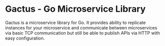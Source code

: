 # Gactus - Go Microservice Library

Gactus is a microservice library for Go. It provides ability to replicate instances for your microservice and communicate between microservices via basic TCP communication but still be able to publish APIs via HTTP with easy configuration.
